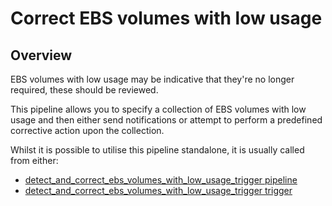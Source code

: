 # Correct EBS volumes with low usage

## Overview

EBS volumes with low usage may be indicative that they're no longer required, these should be reviewed.

This pipeline allows you to specify a collection of EBS volumes with low usage and then either send notifications or attempt to perform a predefined corrective action upon the collection.

Whilst it is possible to utilise this pipeline standalone, it is usually called from either:
- [detect_and_correct_ebs_volumes_with_low_usage_trigger pipeline](https://hub.flowpipe.io/mods/turbot/aws-thrifty/pipelines/aws_thrifty.pipeline.detect_and_correct_ebs_volumes_with_low_usage_trigger)
- [detect_and_correct_ebs_volumes_with_low_usage_trigger trigger](https://hub.flowpipe.io/mods/turbot/aws-thrifty/triggers/aws_thrifty.trigger.query.detect_and_correct_ebs_volumes_with_low_usage_trigger)